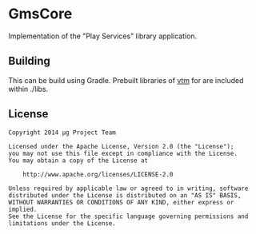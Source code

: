GmsCore
=======
Implementation of the "Play Services" library application.

Building
--------
This can be build using Gradle. 
Prebuilt libraries of [vtm](https://github.com/opensciencemap/vtm) for are included within ./libs.

License
-------
    Copyright 2014 μg Project Team

    Licensed under the Apache License, Version 2.0 (the "License");
    you may not use this file except in compliance with the License.
    You may obtain a copy of the License at

        http://www.apache.org/licenses/LICENSE-2.0

    Unless required by applicable law or agreed to in writing, software
    distributed under the License is distributed on an "AS IS" BASIS,
    WITHOUT WARRANTIES OR CONDITIONS OF ANY KIND, either express or implied.
    See the License for the specific language governing permissions and
    limitations under the License.
